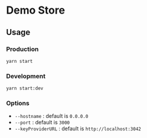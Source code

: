 # Demo Store

## Usage

### Production

`yarn start`

### Development

`yarn start:dev`

### Options

* `--hostname` : default is `0.0.0.0`
* `--port` : default is `3000`
* `--keyProviderURL` : default is `http://localhost:3042`
